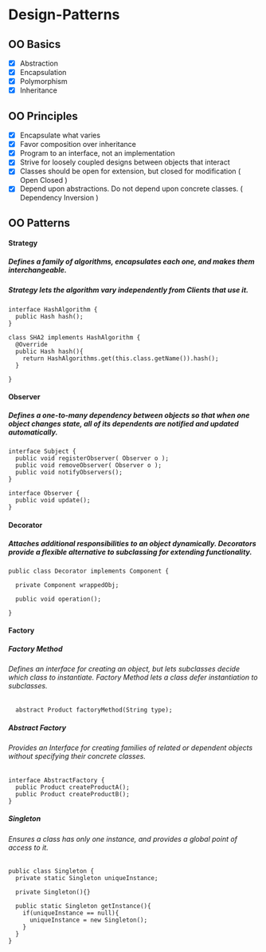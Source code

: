 # Design-Patterns

## OO Basics

- [x] Abstraction
- [x] Encapsulation
- [x] Polymorphism
- [x] Inheritance

## OO Principles

- [x] Encapsulate what varies
- [x] Favor composition over inheritance
- [x] Program to an interface, not an implementation
- [x] Strive for loosely coupled designs between objects that interact
- [x] Classes should be open for extension, but closed for modification ( Open Closed )
- [x] Depend upon abstractions. Do not depend upon concrete classes. ( Dependency Inversion )

## OO Patterns

#### Strategy
##### Defines a family of algorithms, encapsulates each one, and makes them interchangeable. 
##### Strategy lets the algorithm vary independently from Clients that use it.

```
interface HashAlgorithm {
  public Hash hash();
}
```

```
class SHA2 implements HashAlgorithm {
  @Override
  public Hash hash(){
    return HashAlgorithms.get(this.class.getName()).hash();
  }
  
}
```
#### Observer
##### Defines a one-to-many dependency between objects so that when one object changes state, all of its dependents are notified and updated automatically.   

```
interface Subject {
  public void registerObserver( Observer o );
  public void removeObserver( Observer o );
  public void notifyObservers();
}
```
```
interface Observer {
  public void update();
}
```

#### Decorator
##### Attaches additional responsibilities to an object dynamically. Decorators provide a flexible alternative to subclassing for extending functionality.

```
public class Decorator implements Component {

  private Component wrappedObj;
  
  public void operation();
  
}
```

#### Factory

##### Factory Method
###### Defines an interface for creating an object, but lets subclasses decide which class to instantiate. Factory Method lets a class defer instantiation to subclasses.

```
  abstract Product factoryMethod(String type);

```

##### Abstract Factory
###### Provides an Interface for creating families of related or dependent objects without specifying their concrete classes.

```
interface AbstractFactory {
  public Product createProductA();
  public Product createProductB();
}
```

##### Singleton
###### Ensures a class has only one instance, and provides a global point of access to it.

```
public class Singleton {
  private static Singleton uniqueInstance;

  private Singleton(){}
  
  public static Singleton getInstance(){
    if(uniqueInstance == null){
      uniqueInstance = new Singleton();
    }
  }
}
```
